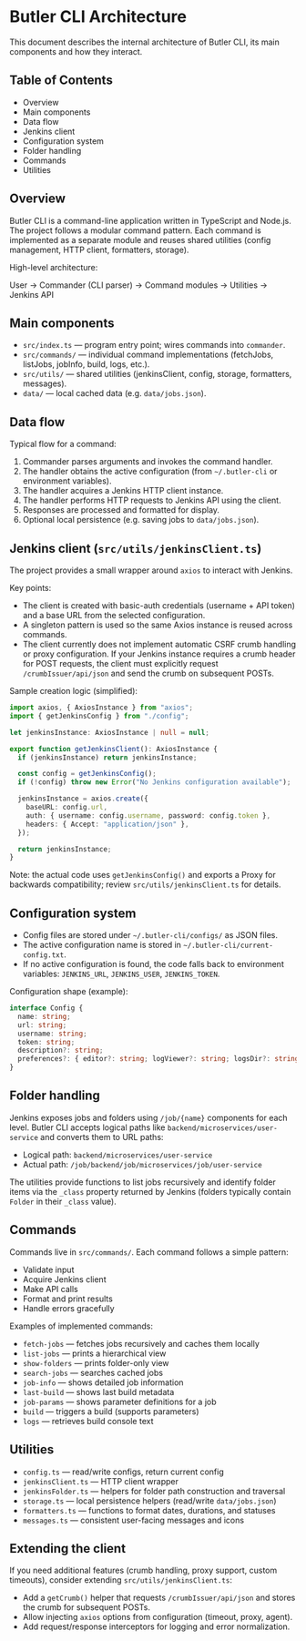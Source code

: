 # Butler CLI Architecture

This document describes the internal architecture of Butler CLI, its main components and how they interact.

## Table of Contents

- Overview
- Main components
- Data flow
- Jenkins client
- Configuration system
- Folder handling
- Commands
- Utilities

## Overview

Butler CLI is a command-line application written in TypeScript and Node.js. The project follows a modular command pattern. Each command is implemented as a separate module and reuses shared utilities (config management, HTTP client, formatters, storage).

High-level architecture:

User -> Commander (CLI parser) -> Command modules -> Utilities -> Jenkins API

## Main components

- `src/index.ts` — program entry point; wires commands into `commander`.
- `src/commands/` — individual command implementations (fetchJobs, listJobs, jobInfo, build, logs, etc.).
- `src/utils/` — shared utilities (jenkinsClient, config, storage, formatters, messages).
- `data/` — local cached data (e.g. `data/jobs.json`).

## Data flow

Typical flow for a command:

1. Commander parses arguments and invokes the command handler.
2. The handler obtains the active configuration (from `~/.butler-cli` or environment variables).
3. The handler acquires a Jenkins HTTP client instance.
4. The handler performs HTTP requests to Jenkins API using the client.
5. Responses are processed and formatted for display.
6. Optional local persistence (e.g. saving jobs to `data/jobs.json`).

## Jenkins client (`src/utils/jenkinsClient.ts`)

The project provides a small wrapper around `axios` to interact with Jenkins.

Key points:

- The client is created with basic-auth credentials (username + API token) and a base URL from the selected configuration.
- A singleton pattern is used so the same Axios instance is reused across commands.
- The client currently does not implement automatic CSRF crumb handling or proxy configuration. If your Jenkins instance requires a crumb header for POST requests, the client must explicitly request `/crumbIssuer/api/json` and send the crumb on subsequent POSTs.

Sample creation logic (simplified):

```ts
import axios, { AxiosInstance } from "axios";
import { getJenkinsConfig } from "./config";

let jenkinsInstance: AxiosInstance | null = null;

export function getJenkinsClient(): AxiosInstance {
  if (jenkinsInstance) return jenkinsInstance;

  const config = getJenkinsConfig();
  if (!config) throw new Error("No Jenkins configuration available");

  jenkinsInstance = axios.create({
    baseURL: config.url,
    auth: { username: config.username, password: config.token },
    headers: { Accept: "application/json" },
  });

  return jenkinsInstance;
}
```

Note: the actual code uses `getJenkinsConfig()` and exports a Proxy for backwards compatibility; review `src/utils/jenkinsClient.ts` for details.

## Configuration system

- Config files are stored under `~/.butler-cli/configs/` as JSON files.
- The active configuration name is stored in `~/.butler-cli/current-config.txt`.
- If no active configuration is found, the code falls back to environment variables: `JENKINS_URL`, `JENKINS_USER`, `JENKINS_TOKEN`.

Configuration shape (example):

```ts
interface Config {
  name: string;
  url: string;
  username: string;
  token: string;
  description?: string;
  preferences?: { editor?: string; logViewer?: string; logsDir?: string };
}
```

## Folder handling

Jenkins exposes jobs and folders using `/job/{name}` components for each level. Butler CLI accepts logical paths like `backend/microservices/user-service` and converts them to URL paths:

- Logical path: `backend/microservices/user-service`
- Actual path: `/job/backend/job/microservices/job/user-service`

The utilities provide functions to list jobs recursively and identify folder items via the `_class` property returned by Jenkins (folders typically contain `Folder` in their `_class` value).

## Commands

Commands live in `src/commands/`. Each command follows a simple pattern:

- Validate input
- Acquire Jenkins client
- Make API calls
- Format and print results
- Handle errors gracefully

Examples of implemented commands:

- `fetch-jobs` — fetches jobs recursively and caches them locally
- `list-jobs` — prints a hierarchical view
- `show-folders` — prints folder-only view
- `search-jobs` — searches cached jobs
- `job-info` — shows detailed job information
- `last-build` — shows last build metadata
- `job-params` — shows parameter definitions for a job
- `build` — triggers a build (supports parameters)
- `logs` — retrieves build console text

## Utilities

- `config.ts` — read/write configs, return current config
- `jenkinsClient.ts` — HTTP client wrapper
- `jenkinsFolder.ts` — helpers for folder path construction and traversal
- `storage.ts` — local persistence helpers (read/write `data/jobs.json`)
- `formatters.ts` — functions to format dates, durations, and statuses
- `messages.ts` — consistent user-facing messages and icons

## Extending the client

If you need additional features (crumb handling, proxy support, custom timeouts), consider extending `src/utils/jenkinsClient.ts`:

- Add a `getCrumb()` helper that requests `/crumbIssuer/api/json` and stores the crumb for subsequent POSTs.
- Allow injecting `axios` options from configuration (timeout, proxy, agent).
- Add request/response interceptors for logging and error normalization.


